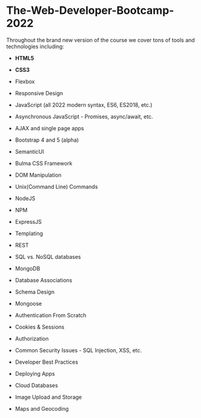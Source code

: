# The-Web-Developer-Bootcamp-2022

Throughout the brand new version of the course we cover tons of tools and technologies including:

- **HTML5**
- **CSS3**
- Flexbox
- Responsive Design

- JavaScript (all 2022 modern syntax, ES6, ES2018, etc.)

- Asynchronous JavaScript - Promises, async/await, etc.

- AJAX and single page apps

- Bootstrap 4 and 5 (alpha)

- SemanticUI

- Bulma CSS Framework

- DOM Manipulation

- Unix(Command Line) Commands

- NodeJS

- NPM

- ExpressJS

- Templating

- REST

- SQL vs. NoSQL databases

- MongoDB

- Database Associations

- Schema Design

- Mongoose

- Authentication From Scratch

- Cookies & Sessions

- Authorization

- Common Security Issues - SQL Injection, XSS, etc.

- Developer Best Practices

- Deploying Apps

- Cloud Databases

- Image Upload and Storage

- Maps and Geocoding
